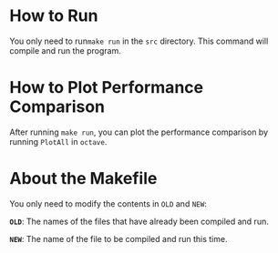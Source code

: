 # How to Run
You only need to run`make run` in the `src` directory. This command will compile and run the program.

# How to Plot Performance Comparison
After running `make run`, you can plot the performance comparison by running `PlotAll` in `octave`.

# About the Makefile
You only need to modify the contents in `OLD` and `NEW`:

**`OLD`**: The names of the files that have already been compiled and run.

**`NEW`**: The name of the file to be compiled and run this time.

